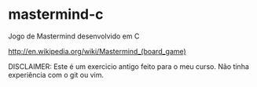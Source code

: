 # mastermind-c
Jogo de Mastermind desenvolvido em C

http://en.wikipedia.org/wiki/Mastermind_(board_game)

DISCLAIMER: Este é um exercicio antigo feito para o meu curso. Não tinha experiência com o git ou vim.
